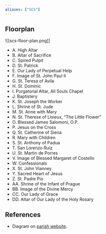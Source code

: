 ```yaml
---
aliases: ["SCS"]
---
```

## Floorplan
![[scs-floor-plan.png]]
- A. High Altar  
- B. Altar of Sacrifice  
- C. Spired Pulpit  
- D. St. Patrick  
- E. Our Lady of Perpetual Help  
- F. Image of St. John Paul II  
- G. St. Teresa of Avila  
- H. St. Dominic  
- I. Purgatorial Altar, All Souls Chapel  
- J. Baptistery  
- K. St. Joseph the Worker  
- L. Shrine of St. Jude  
- M. St. Anne with Mary  
- N. St. Therese of Lisieux, “The Little Flower”  
- O. Blessed James Salomoni, O.P.  
- P. Jesus on the Cross  
- Q. St. Catherine of Siena  
- R. Mary with Children  
- S. St. Anthony of Padua  
- T. San Lorenzo Ruiz  
- U. St. Martin de Porres  
- V. Image of Blessed Margaret of Costello  
- W. Confessionals  
- X. St. John Vianney  
- Y. Sacred Heart of Jesus  
- Z. St. Padre Pio  
- AA. Shrine of the Infant of Prague  
- BB. Image of the Divine Mercy  
- CC. Our Lady of Grace  
- DD. Altar of Our Lady of the Holy Rosary

## References
- Diagram on [parish website](https://svsc.info/church-st-vincent-ferrer/).